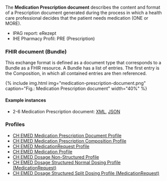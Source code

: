 The **Medication Prescription document** describes the content and format of a Prescription document generated during the process in which a health care professional decides that the patient needs medication (ONE or MORE).

* IPAG report: eRezept
* IHE Pharmacy Profil: PRE (Prescription)


### FHIR document (Bundle)
This exchange format is defined as a document type that corresponds to a Bundle as a FHIR resource. A Bundle has a list of entries. The first entry is the Composition, in which all contained entries are then referenced.

{% include img.html img="medication-prescription-document.png" caption="Fig.: Medication Prescription document" width="40%" %}

#### Example instances
* 2-6 Medication Prescription document: [XML](Bundle-2-6-MedicationPrescription.xml.html), [JSON](Bundle-2-6-MedicationPrescription.json.html)

### Profiles
* [CH EMED Medication Prescription Document Profile](StructureDefinition-ch-emed-document-medicationprescription.html)
* [CH EMED Medication Prescription Composition Profile](StructureDefinition-ch-emed-composition-medicationprescription.html)
* [CH EMED MedicationRequest Profile](StructureDefinition-ch-emed-medicationrequest.html)
* [CH EMED Medication Profile](StructureDefinition-ch-emed-medication.html)
* [CH EMED Dosage Non-Structured Profile](StructureDefinition-ch-emed-dosage-nonstructured.html)
* [CH EMED Dosage Structured Normal Dosing Profile (MedicationRequest)](StructureDefinition-ch-emed-dosage-structured-normal-medicationrequest.html)
* [CH EMED Dosage Structured Split Dosing Profile (MedicationRequest)](StructureDefinition-ch-emed-dosage-structured-split-medicationrequest.html)
